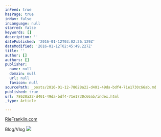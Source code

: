 ```yaml
---
inFeed: true
hasPage: true
inNav: false
inLanguage: null
starred: false
keywords: []
description: ''
datePublished: '2016-01-12T03:02:26.129Z'
dateModified: '2016-01-12T02:45:49.227Z'
title: ''
author: []
authors: []
publisher:
  name: null
  domain: null
  url: null
  favicon: null
sourcePath: _posts/2016-01-12-78628a22-d401-49da-bdf4-71e1730c66ab.md
published: true
url: 78628a22-d401-49da-bdf4-71e1730c66ab/index.html
_type: Article

---
```

[RieFranklin.com][0]

Blog/Vlog
![](https://the-grid-user-content.s3-us-west-2.amazonaws.com/bd9a7302-6575-4ec2-b24f-842e9edbade0.jpg)

[0]: http://riefranklin.com/
